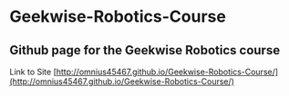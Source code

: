 # Geekwise-Robotics-Course
## Github page for the Geekwise Robotics course

Link to Site [http://omnius45467.github.io/Geekwise-Robotics-Course/](http://omnius45467.github.io/Geekwise-Robotics-Course/)
